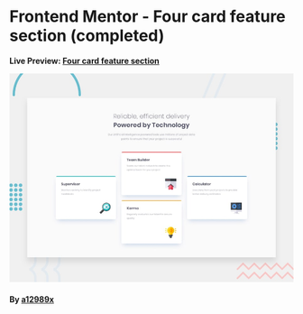 # Frontend Mentor - Four card feature section (completed)

**Live Preview: [Four card feature section](https://four-card-feature-section-sooty.now.sh/ 'click to preview')**

![Design preview for the Four card feature section coding challenge](./design/desktop-preview.jpg)

#### By **[a12989x](https://github.com/a12989x, 'Alexis Guzman')**
